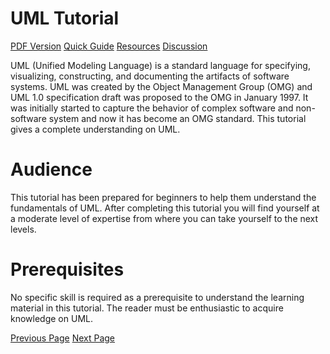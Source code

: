 # UML Tutorial
[PDF Version](../uml/uml_pdf_version.md)
[Quick Guide](../uml/uml_quick_guide.md)
[Resources](../uml/uml_useful_resources.md)
[Discussion](../uml/uml_discussion.md)

UML (Unified Modeling Language) is a standard language for specifying, visualizing, constructing, and documenting the artifacts of software systems. UML was created by the Object Management Group (OMG) and UML 1.0 specification draft was proposed to the OMG in January 1997. It was initially started to capture the behavior of complex software and non-software system and now it has become an OMG standard. This tutorial gives a complete understanding on UML.

# Audience
This tutorial has been prepared for beginners to help them understand the fundamentals of UML. After completing this tutorial you will find yourself at a moderate level of expertise from where you can take yourself to the next levels.

# Prerequisites
No specific skill is required as a prerequisite to understand the learning material in this tutorial. The reader must be enthusiastic to acquire knowledge on UML.


[Previous Page](../uml/index.md) [Next Page](../uml/uml_overview.md) 
